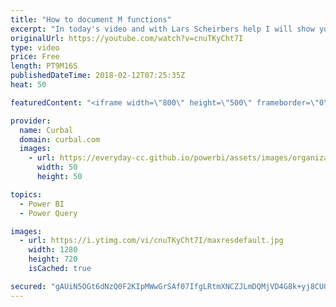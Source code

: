 ```yaml
---
title: "How to document M functions"
excerpt: "In today's video and with Lars Scheirbers help I will show you how to document your custom M functions.  This video is just a summary of Lars blog post, so make sure your go and read his blog posts so you dont miss anything!  https://ssbi-blog.de/writing-documentation-for-custom-m-functions/  If you"
originalUrl: https://youtube.com/watch?v=cnuTKyCht7I
type: video
price: Free
length: PT9M16S
publishedDateTime: 2018-02-12T07:25:35Z
heat: 50

featuredContent: "<iframe width=\"800\" height=\"500\" frameborder=\"0\" src=\"https://www.youtube.com/embed/cnuTKyCht7I\" allow=\"accelerometer; autoplay; encrypted-media; gyroscope; picture-in-picture\" allowfullscreen></iframe>"

provider:
  name: Curbal
  domain: curbal.com
  images:
    - url: https://everyday-cc.github.io/powerbi/assets/images/organizations/curbal.com-50x50.jpg
      width: 50
      height: 50

topics:
  - Power BI
  - Power Query

images:
  - url: https://i.ytimg.com/vi/cnuTKyCht7I/maxresdefault.jpg
    width: 1280
    height: 720
    isCached: true

secured: "gAUiN5OGt6dNzQ0F2KIpMWwGrSAf07IfgLRtmXNCZJLmDQMjVD4G8k+yj8CUGMGzhicI9Gj9GfHRTO+XVOxt8ZnTC0tGLOeLkdSLNgFMFucoAu/tBqLZgbFX9z6oPqm9O4GgesnP9IY0/fe1bfIi1JUJexpLf44BoLkL+NSRGmTlQ+E0qs0szabrVLa1r3H9OZvCfCwW7PKUMPZxQIQYumF1NyCX9kyIVJxZ0FyuQojW0+M7SV6mK5isHIFqCgaxzHF0dglaQz1QWLhQw8iAktL91uoxzDZftkfPb3gy8DWSKUkrFjZYNEJuD8YVEj+2+f7pq/7pzHAb1hlYgXqDdqWnW+32A7MKtt1sRUG4n69Iax3NkE3abBmqVSD+exe33xinszRc0HGVElkWZ6Z/ih8ygwZLWbD+HzYcb7bOrT0=;hkPbSCTZYy+TH70LjYoiNg=="
---
```


